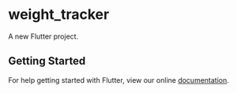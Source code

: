 # weight_tracker

A new Flutter project.

## Getting Started

For help getting started with Flutter, view our online
[documentation](https://flutter.io/).
